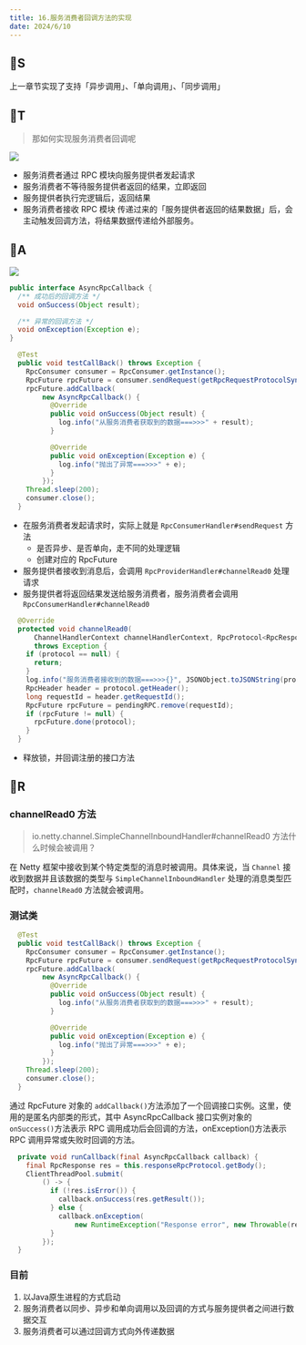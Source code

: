 ```yaml
---
title: 16.服务消费者回调方法的实现
date: 2024/6/10
---
```

## 🍈S

上一章节实现了支持「异步调用」、「单向调用」、「同步调用」

## 🍈T

> 那如何实现服务消费者回调呢

<img src="https://doublew2w-myblogimages.oss-cn-hangzhou.aliyuncs.com/img/202406101802167.png"/>

- 服务消费者通过 RPC 模块向服务提供者发起请求
- 服务消费者不等待服务提供者返回的结果，立即返回
- 服务提供者执行完逻辑后，返回结果
- 服务消费者接收 RPC 模块 传递过来的「服务提供者返回的结果数据」后，会主动触发回调方法，将结果数据传递给外部服务。

## 🍈A

<img src="https://doublew2w-myblogimages.oss-cn-hangzhou.aliyuncs.com/img/202406101829748.png"/>

```java
public interface AsyncRpcCallback {
  /** 成功后的回调方法 */
  void onSuccess(Object result);

  /** 异常的回调方法 */
  void onException(Exception e);
}
```

```java
  @Test
  public void testCallBack() throws Exception {
    RpcConsumer consumer = RpcConsumer.getInstance();
    RpcFuture rpcFuture = consumer.sendRequest(getRpcRequestProtocolSync());
    rpcFuture.addCallback(
        new AsyncRpcCallback() {
          @Override
          public void onSuccess(Object result) {
            log.info("从服务消费者获取到的数据===>>>" + result);
          }

          @Override
          public void onException(Exception e) {
            log.info("抛出了异常===>>>" + e);
          }
        });
    Thread.sleep(200);
    consumer.close();
  }
```

- 在服务消费者发起请求时，实际上就是 `RpcConsumerHandler#sendRequest` 方法
  - 是否异步、是否单向，走不同的处理逻辑
  - 创建对应的 RpcFuture
- 服务提供者接收到消息后，会调用 `RpcProviderHandler#channelRead0` 处理请求
- 服务提供者将返回结果发送给服务消费者，服务消费者会调用 `RpcConsumerHandler#channelRead0` 

```java
  @Override
  protected void channelRead0(
      ChannelHandlerContext channelHandlerContext, RpcProtocol<RpcResponse> protocol)
      throws Exception {
    if (protocol == null) {
      return;
    }
    log.info("服务消费者接收到的数据===>>>{}", JSONObject.toJSONString(protocol));
    RpcHeader header = protocol.getHeader();
    long requestId = header.getRequestId();
    RpcFuture rpcFuture = pendingRPC.remove(requestId);
    if (rpcFuture != null) {
      rpcFuture.done(protocol);
    }
  }
```

- 释放锁，并回调注册的接口方法

## 🍈R

### channelRead0 方法

> io.netty.channel.SimpleChannelInboundHandler#channelRead0 方法什么时候会被调用？

在 Netty 框架中接收到某个特定类型的消息时被调用。具体来说，当 `Channel` 接收到数据并且该数据的类型与 `SimpleChannelInboundHandler` 处理的消息类型匹配时，`channelRead0` 方法就会被调用。

### 测试类

```java
  @Test
  public void testCallBack() throws Exception {
    RpcConsumer consumer = RpcConsumer.getInstance();
    RpcFuture rpcFuture = consumer.sendRequest(getRpcRequestProtocolSync());
    rpcFuture.addCallback(
        new AsyncRpcCallback() {
          @Override
          public void onSuccess(Object result) {
            log.info("从服务消费者获取到的数据===>>>" + result);
          }

          @Override
          public void onException(Exception e) {
            log.info("抛出了异常===>>>" + e);
          }
        });
    Thread.sleep(200);
    consumer.close();
  }
```

通过 RpcFuture 对象的 `addCallback()`方法添加了一个回调接口实例。这里，使用的是匿名内部类的形式，其中 AsyncRpcCallback 接口实例对象的 `onSuccess()`方法表示 RPC 调用成功后会回调的方法，onException()方法表示 RPC 调用异常或失败时回调的方法。



```java
  private void runCallback(final AsyncRpcCallback callback) {
    final RpcResponse res = this.responseRpcProtocol.getBody();
    ClientThreadPool.submit(
        () -> {
          if (!res.isError()) {
            callback.onSuccess(res.getResult());
          } else {
            callback.onException(
                new RuntimeException("Response error", new Throwable(res.getError())));
          }
        });
  }
```

### 目前

1. 以Java原生进程的方式启动
2. 服务消费者以同步、异步和单向调用以及回调的方式与服务提供者之间进行数据交互
3. 服务消费者可以通过回调方式向外传递数据
